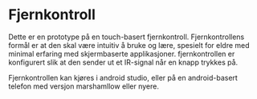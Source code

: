 # Fjernkontroll
Dette er en prototype på en touch-basert fjernkontroll. Fjernkontrollens formål er at den skal være intuitiv å bruke og lære, spesielt for eldre med minimal erfaring med skjermbaserte applikasjoner. fjernkontrollen er konfigurert slik at den sender ut et IR-signal når en knapp trykkes på. 

Fjernkontrollen kan kjøres i android studio, eller på en android-basert telefon med versjon marshamllow eller nyere. 
